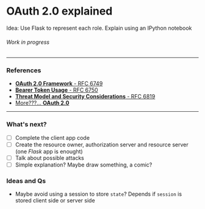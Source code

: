 # OAuth 2.0 explained

Idea: Use Flask to represent each role. Explain using an IPython notebook

###### Work in progress

---

### References

- [**OAuth 2.0 Framework** - RFC 6749](http://tools.ietf.org/html/rfc6749)
- [**Bearer Token Usage** - RFC 6750](http://tools.ietf.org/html/rfc6750)
- [**Threat Model and Security Considerations** - RFC 6819](http://tools.ietf.org/html/rfc6819)
- [More???... **OAuth 2.0**](https://oauth.net/2/)

---

### What's next?

- [ ] Complete the client app code
- [ ] Create the resource owner, authorization server and resource server (one *Flask* app is enought)
- [ ] Talk about possible attacks
- [ ] Simple explanation? Maybe draw something, a comic?

### Ideas and Qs

* Maybe avoid using a session to store `state`? Depends if `session` is stored client side or server side
